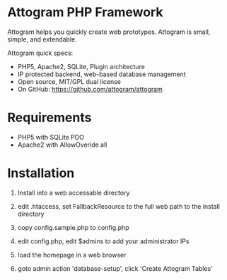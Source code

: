 Attogram PHP Framework
======================

Attogram helps you quickly create web prototypes. Attogram is small, simple, and extendable.

Attogram quick specs:
* PHP5, Apache2, SQLite, Plugin architecture
* IP protected backend, web-based database management
* Open source, MIT/GPL dual license
* On GitHub: https://github.com/attogram/attogram

Requirements
============

* PHP5 with SQLite PDO
* Apache2 with AllowOveride all


Installation
============

1. Install into a web accessable directory

2. edit .htaccess, set FallbackResource to the full web path to the install directory

3. copy config.sample.php to config.php

4. edit config.php, edit $admins to add your administrator IPs

5. load the homepage in a web browser

6. goto admin action 'database-setup', click 'Create Attogram Tables'

